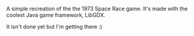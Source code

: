 A simple recreation of the the 1973 Space Race game. It's made with the coolest Java game framework, LibGDX.

It isn't done yet but I'm getting there :) 

